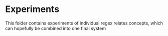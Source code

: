 # Experiments

This folder contains experiments of individual regex relates concepts, which can hopefully be combined into one final system
